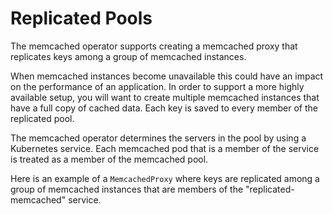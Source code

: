 # Replicated Pools

The memcached operator supports creating a memcached proxy that replicates keys among a group of memcached instances.

When memcached instances become unavailable this could have an impact on the performance of an application. In order to support a more highly available setup, you will want to create multiple memcached instances that have a full copy of cached data. Each key is saved to every member of the replicated pool.

The memcached operator determines the servers in the pool by using a Kubernetes service. Each memcached pod that is a member of the service is treated as a member of the memcached pool.

Here is an example of a `MemcachedProxy` where keys are replicated among a group of memcached instances that are members of the "replicated-memcached" service.

[embedmd]:# (replicated-example.yaml yaml /apiVersion/ $)
